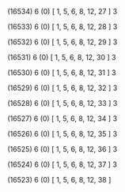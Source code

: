 (16534) 6 (0) [ 1, 5, 6, 8, 12, 27 ] 3 


(16533) 6 (0) [ 1, 5, 6, 8, 12, 28 ] 3 


(16532) 6 (0) [ 1, 5, 6, 8, 12, 29 ] 3 


(16531) 6 (0) [ 1, 5, 6, 8, 12, 30 ] 3 


(16530) 6 (0) [ 1, 5, 6, 8, 12, 31 ] 3 


(16529) 6 (0) [ 1, 5, 6, 8, 12, 32 ] 3 


(16528) 6 (0) [ 1, 5, 6, 8, 12, 33 ] 3 


(16527) 6 (0) [ 1, 5, 6, 8, 12, 34 ] 3 


(16526) 6 (0) [ 1, 5, 6, 8, 12, 35 ] 3 


(16525) 6 (0) [ 1, 5, 6, 8, 12, 36 ] 3 


(16524) 6 (0) [ 1, 5, 6, 8, 12, 37 ] 3 


(16523) 6 (0) [ 1, 5, 6, 8, 12, 38 ]  

